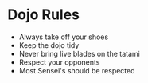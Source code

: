 Dojo Rules
==========

* Always take off your shoes
* Keep the dojo tidy
* Never bring live blades on the tatami
* Respect your opponents
* Most Sensei's should be respected
